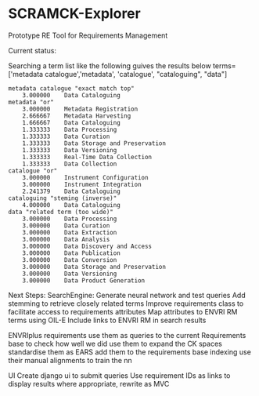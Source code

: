 # SCRAMCK-Explorer
Prototype RE Tool for Requirements Management

Current status: 

  Searching a term list like the following guives the results below
     terms=['metadata catalogue','metadata', 'catalogue', "cataloguing", "data"]
  
    metadata catalogue "exact match top"
        3.000000	Data Cataloguing
    metadata "or"
        3.000000	Metadata Registration
        2.666667	Metadata Harvesting
        1.666667	Data Cataloguing
        1.333333	Data Processing
        1.333333	Data Curation
        1.333333	Data Storage and Preservation
        1.333333	Data Versioning
        1.333333	Real-Time Data Collection
        1.333333	Data Collection
    catalogue "or"
        3.000000	Instrument Configuration
        3.000000	Instrument Integration
        2.241379	Data Cataloguing
    cataloguing "steming (inverse)"
        4.000000	Data Cataloguing
    data "related term (too wide)"
        3.000000	Data Processing
        3.000000	Data Curation
        3.000000	Data Extraction
        3.000000	Data Analysis
        3.000000	Data Discovery and Access
        3.000000	Data Publication
        3.000000	Data Conversion
        3.000000	Data Storage and Preservation
        3.000000	Data Versioning
        3.000000	Data Product Generation
        
        
Next Steps:
  SearchEngine:
    Generate neural network and test queries
    Add stemming to retrieve closely related terms
    Improve requirements class to facilitate access to requirements attributes
    Map attributes to ENVRI RM terms using OIL-E
    Include links to ENVRI RM in search results

  ENVRIplus requirements
    use them as queries to the current Requirements base to check how well we did
    use them to expand the CK spaces
      standardise them as EARS
      add them to the requirements base indexing
   use their manual alignments to train the nn

  UI
    Create django ui to submit queries
    Use requirement IDs as links to display results
    where appropriate, rewrite as MVC 
 
